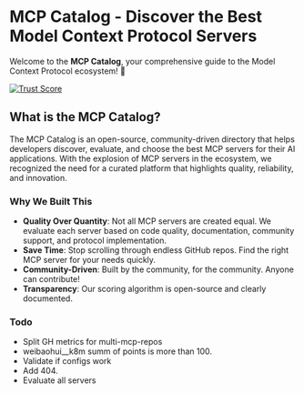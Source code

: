 # MCP Catalog - Discover the Best Model Context Protocol Servers

Welcome to the **MCP Catalog**, your comprehensive guide to the Model Context Protocol ecosystem! 🚀

[![Trust Score](https://archestra.ai/mcp-catalog/api/badge/quality/strowk/mcp-k8s-go)](https://archestra.ai/mcp-catalog/strowk__mcp-k8s-go)

## What is the MCP Catalog?

The MCP Catalog is an open-source, community-driven directory that helps developers discover, evaluate, and choose the best MCP servers for their AI applications. With the explosion of MCP servers in the ecosystem, we recognized the need for a curated platform that highlights quality, reliability, and innovation.

### Why We Built This

- **Quality Over Quantity**: Not all MCP servers are created equal. We evaluate each server based on code quality, documentation, community support, and protocol implementation.
- **Save Time**: Stop scrolling through endless GitHub repos. Find the right MCP server for your needs quickly.
- **Community-Driven**: Built by the community, for the community. Anyone can contribute!
- **Transparency**: Our scoring algorithm is open-source and clearly documented.

### Todo
- Split GH metrics for multi-mcp-repos
- weibaohui__k8m summ of points is more than 100.
- Validate if configs work
- Add 404.
- Evaluate all servers
